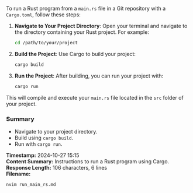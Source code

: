 To run a Rust program from a `main.rs` file in a Git repository with a `Cargo.toml`, follow these steps:

1. **Navigate to Your Project Directory**:
   Open your terminal and navigate to the directory containing your Rust project. For example:
   ```bash
   cd /path/to/your/project
   ```

2. **Build the Project**:
   Use Cargo to build your project:
   ```bash
   cargo build
   ```

3. **Run the Project**:
   After building, you can run your project with:
   ```bash
   cargo run
   ```

This will compile and execute your `main.rs` file located in the `src` folder of your project.

### Summary
- Navigate to your project directory.
- Build using `cargo build`.
- Run with `cargo run`.

**Timestamp:** 2024-10-27 15:15  
**Content Summary:** Instructions to run a Rust program using Cargo.  
**Response Length:** 106 characters, 6 lines  
**Filename:**
```bash
nvim run_main_rs.md
```
